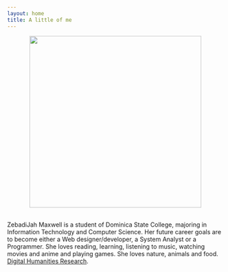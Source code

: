 ```yaml
---
layout: home
title: A little of me 
---
```


<center>
<img src="https://i0.wp.com/createcaribbean.org/create/wp-content/uploads/2021/11/IMG_7496-scaled.jpeg" width="400px">
</center>

<br/>

ZebadiJah Maxwell is a student of Dominica State College, majoring in Information Technology and Computer Science. 
Her future career goals are to become either a Web designer/developer, a System Analyst or a Programmer. 
She loves reading, learning, listening to music, watching movies and anime and playing games. 
She loves nature, animals and food. [Digital Humanities Research](https://createcaribbean.org/create/zebadijah-maxwell/).

